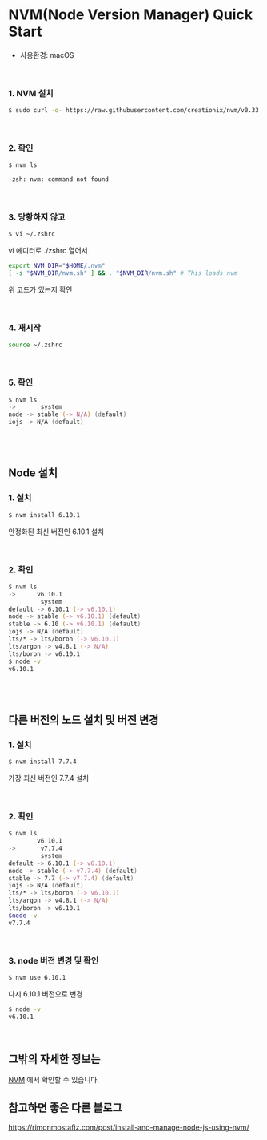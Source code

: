 # NVM(Node Version Manager) Quick Start

- 사용환경: macOS

</br>

### 1. NVM 설치

```zsh
$ sudo curl -o- https://raw.githubusercontent.com/creationix/nvm/v0.33.1/install.sh | bash
```

</br>

### 2. 확인

```zsh
$ nvm ls

-zsh: nvm: command not found
```

</br>

### 3. 당황하지 않고

```zsh
$ vi ~/.zshrc
```

vi 에디터로 ./zshrc 열어서

```zsh
export NVM_DIR="$HOME/.nvm"
[ -s "$NVM_DIR/nvm.sh" ] && . "$NVM_DIR/nvm.sh" # This loads nvm
```

위 코드가 있는지 확인

</br>

### 4. 재시작

```zsh
source ~/.zshrc
```

</br>

### 5. 확인

```zsh
$ nvm ls
->       system
node -> stable (-> N/A) (default)
iojs -> N/A (default)
```

</br>

</br>

## Node 설치

### 1. 설치

```zsh
$ nvm install 6.10.1
```

안정화된 최신 버전인 6.10.1 설치

</br>

### 2. 확인

```zsh
$ nvm ls
->      v6.10.1
         system
default -> 6.10.1 (-> v6.10.1)
node -> stable (-> v6.10.1) (default)
stable -> 6.10 (-> v6.10.1) (default)
iojs -> N/A (default)
lts/* -> lts/boron (-> v6.10.1)
lts/argon -> v4.8.1 (-> N/A)
lts/boron -> v6.10.1
$ node -v
v6.10.1
```

</br>

</br>

## 다른 버전의 노드 설치 및 버전 변경

### 1. 설치

```zsh
$ nvm install 7.7.4
```

가장 최신 버전인 7.7.4 설치

</br>

### 2. 확인

```zsh
$ nvm ls
        v6.10.1
->       v7.7.4
         system
default -> 6.10.1 (-> v6.10.1)
node -> stable (-> v7.7.4) (default)
stable -> 7.7 (-> v7.7.4) (default)
iojs -> N/A (default)
lts/* -> lts/boron (-> v6.10.1)
lts/argon -> v4.8.1 (-> N/A)
lts/boron -> v6.10.1
$node -v
v7.7.4
```

</br>

### 3. node 버전 변경 및 확인

```zsh
$ nvm use 6.10.1
```

다시 6.10.1 버전으로 변경

```zsh
$ node -v
v6.10.1
```

</br>

## 그밖의 자세한 정보는

[NVM](https://github.com/creationix/nvm) 에서 확인할 수 있습니다.





## 참고하면 좋은 다른 블로그

https://rimonmostafiz.com/post/install-and-manage-node-js-using-nvm/